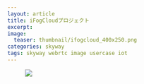 ```yaml
---
layout: article
title: iFogCloudプロジェクト
excerpt: 
image:
  teaser: thumbnail/ifogcloud_400x250.png
categories: skyway
tags: skyway webrtc image usercase iot
---
```


<figure>
	<img src="{{ site.url }}{{ site.baseurl }}/images/pages/ifogcloud.png">
</figure>
